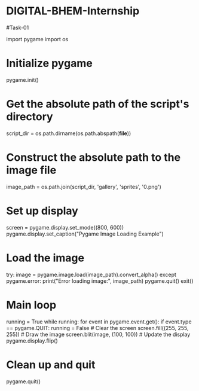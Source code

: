 # DIGITAL-BHEM-Internship
#Task-01


import pygame
import os
# Initialize pygame
pygame.init()
# Get the absolute path of the script's directory
script_dir = os.path.dirname(os.path.abspath(__file__))
# Construct the absolute path to the image file
image_path = os.path.join(script_dir, 'gallery', 'sprites', '0.png')
# Set up display
screen = pygame.display.set_mode((800, 600))
pygame.display.set_caption("Pygame Image Loading Example")
# Load the image
try:
    image = pygame.image.load(image_path).convert_alpha()
except pygame.error:
    print("Error loading image:", image_path)
    pygame.quit()
    exit()
# Main loop
running = True
while running:
    for event in pygame.event.get():
        if event.type == pygame.QUIT:
            running = False
    # Clear the screen
    screen.fill((255, 255, 255))
    # Draw the image
    screen.blit(image, (100, 100))
    # Update the display
    pygame.display.flip()
# Clean up and quit
pygame.quit()
